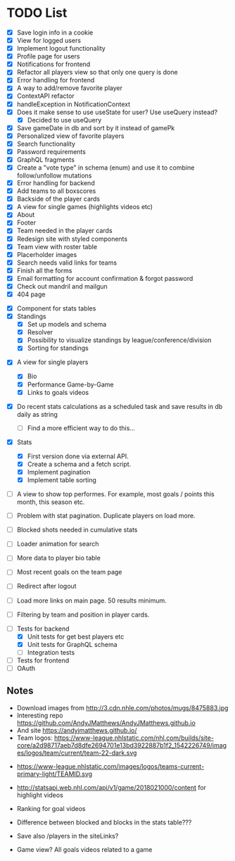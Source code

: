 # TODO List

- [x] Save login info in a cookie
- [x] View for logged users
- [x] Implement logout functionality
- [x] Profile page for users
- [x] Notifications for frontend
- [x] Refactor all players view so that only one query is done
- [x] Error handling for frontend
- [x] A way to add/remove favorite player
- [x] ContextAPI refactor
- [x] handleException in NotificationContext
- [x] Does it make sense to use useState for user? Use useQuery instead?
  - [x] Decided to use useQuery
- [x] Save gameDate in db and sort by it instead of gamePk
- [x] Personalized view of favorite players
- [x] Search functionality
- [x] Password requirements
- [x] GraphQL fragments
- [x] Create a "vote type" in schema (enum) and use it to combine follow/unfollow mutations
- [x] Error handling for backend
- [x] Add teams to all boxscores
- [x] Backside of the player cards
- [x] A view for single games (highlights videos etc)
- [x] About
- [x] Footer
- [x] Team needed in the player cards
- [x] Redesign site with styled components
- [x] Team view with roster table
- [x] Placerholder images
- [x] Search needs valid links for teams
- [x] Finish all the forms
- [x] Email formatting for account confirmation & forgot password
- [x] Check out mandril and mailgun
- [x] 404 page

* [x] Component for stats tables
* [x] Standings
  - [x] Set up models and schema
  - [x] Resolver
  - [x] Possibility to visualize standings by league/conference/division
  - [x] Sorting for standings

- [x] A view for single players
  - [x] Bio
  - [x] Performance Game-by-Game
  - [x] Links to goals videos
- [x] Do recent stats calculations as a scheduled task and save results in db daily as string
  - [ ] Find a more efficient way to do this...
- [x] Stats

  - [x] First version done via external API.
  - [x] Create a schema and a fetch script.
  - [x] Implement pagination
  - [x] Implement table sorting

- [ ] A view to show top performes. For example, most goals / points this month, this season etc.
- [ ] Problem with stat pagination. Duplicate players on load more.
- [ ] Blocked shots needed in cumulative stats
- [ ] Loader animation for search
- [ ] More data to player bio table
- [ ] Most recent goals on the team page
- [ ] Redirect after logout

- [ ] Load more links on main page. 50 results minimum.
- [ ] Filtering by team and position in player cards.

* [ ] Tests for backend
  - [x] Unit tests for get best players etc
  - [x] Unit tests for GraphQL schema
  - [ ] Integration tests
* [ ] Tests for frontend
* [ ] OAuth

## Notes

- Download images from http://3.cdn.nhle.com/photos/mugs/8475883.jpg
- Interesting repo https://github.com/AndyJMatthews/AndyJMatthews.github.io
- And site https://andyjmatthews.github.io/
- Team logos: https://www-league.nhlstatic.com/nhl.com/builds/site-core/a2d98717aeb7d8dfe2694701e13bd3922887b1f2_1542226749/images/logos/team/current/team-22-dark.svg

* https://www-league.nhlstatic.com/images/logos/teams-current-primary-light/TEAMID.svg

- http://statsapi.web.nhl.com/api/v1/game/2018021000/content for highlight videos

- Ranking for goal videos

- Difference between blocked and blocks in the stats table???

- Save also /players in the siteLinks?

- Game view? All goals videos related to a game
